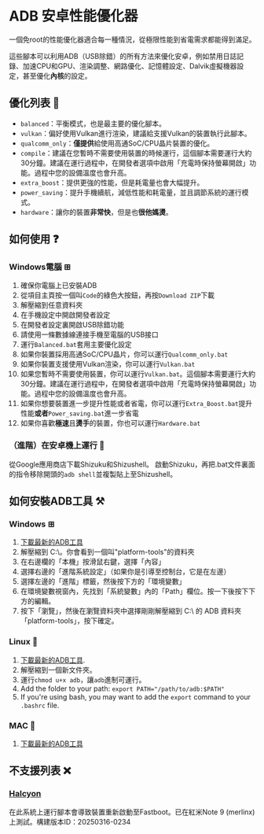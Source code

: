 # ADB 安卓性能優化器
一個免root的性能優化器適合每一種情況，從極限性能到省電需求都能得到滿足。

這些腳本可以利用ADB（USB除錯）的所有方法來優化安卓，例如禁用日誌記錄、加速CPU和GPU、渲染調整、網路優化、記憶體設定、Dalvik虛擬機器設定，甚至優化**內核**的設定。

## 優化列表 📑
- `balanced`：平衡模式，也是最主要的優化腳本。
- `vulkan`：偏好使用Vulkan進行渲染，建議給支援Vulkan的裝置執行此腳本。
- `qualcomm_only`：**僅提供**給使用高通SoC/CPU晶片裝置的優化。
- `compile`：建議在您暫時不需要使用裝置的時候運行，這個腳本需要運行大約30分鐘。建議在運行過程中，在開發者選項中啟用「充電時保持螢幕開啟」功能。過程中您的設備溫度也會升高。
- `extra_boost`：提供更強的性能，但是耗電量也會大幅提升。
- `power_saving`：提升手機續航，減低性能和耗電量，並且調節系統的運行模式。
- `hardware`：讓你的裝置**非常快**，但是也**很他媽燙**。

## 如何使用 ❓

### Windows電腦 ⊞
1. 確保你電腦上已安裝ADB
2. 從項目主頁按一個叫`Code`的綠色大按鈕，再按`Download ZIP`下載
3. 解壓縮到任意資料夾
4. 在手機設定中開啟開發者設定
5. 在開發者設定裏開啟USB除錯功能
6. 請使用一條數據線連接手機至電腦的USB接口
7. 運行`Balanced.bat`套用主要優化設定
8. 如果你裝置採用高通SoC/CPU晶片，你可以運行`Qualcomm_only.bat`
9. 如果你裝置支援使用Vulkan渲染，你可以運行`Vulkan.bat`
10. 如果您暫時不需要使用裝置，你可以運行`Vulkan.bat`。這個腳本需要運行大約30分鐘。建議在運行過程中，在開發者選項中啟用「充電時保持螢幕開啟」功能。過程中您的設備溫度也會升高。
11. 如果你想要裝置進一步提升性能或者省電，你可以運行`Extra_Boost.bat`提升性能**或者**`Power_saving.bat`進一步省電
12. 如果你喜歡**極速**且**燙手**的裝置，你也可以運行`Hardware.bat`

### （進階）在安卓機上運行 🤖
從Google應用商店下載Shizuku和Shizushell。
啟動Shizuku，再把.bat文件裏面的指令移除開頭的`adb shell`並複製貼上至Shizushell。

## 如何安裝ADB工具 ⚒️

### Windows ⊞
1. [下載最新的ADB工具](https://dl.google.com/android/repository/platform-tools-latest-windows.zip)
2. 解壓縮到 C:\。你會看到一個叫"platform-tools"的資料夾
3. 在右邊欄的「本機」按滑鼠右鍵，選擇「內容」
4. 選擇右邊的「進階系統設定」（如果你是引導至控制台，它是在左邊）
5. 選擇左邊的「進階」標籤，然後按下方的「環境變數」
6. 在環境變數視窗內，先找到「系統變數」內的「Path」欄位。按一下後按下下方的編輯。
7. 按下「瀏覽」，然後在瀏覽資料夾中選擇剛剛解壓縮到 C:\ 的 ADB 資料夾「platform-tools」，按下確定。

### Linux 🐧
1. [下載最新的ADB工具](https://dl.google.com/android/repository/platform-tools-latest-linux.zip).
2. 解壓縮到一個新文件夾。
3. 運行`chmod u+x adb`，讓`adb`進制可運行。
4. Add the folder to your path: `export PATH="/path/to/adb:$PATH"`
5. If you're using bash, you may want to add the `export` command to your `.bashrc` file.

### MAC 🍎
1. [下載最新的ADB工具](https://dl.google.com/android/repository/platform-tools-latest-darwin.zip)

## 不支援列表 ❌
### [Halcyon](https://hlcyn.co/)
在此系統上運行腳本會導致裝置重新啟動至Fastboot。已在紅米Note 9 (merlinx)上測試。構建版本ID：20250316-0234
